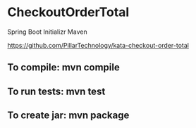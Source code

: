 # CheckoutOrderTotal

Spring Boot Initializr
Maven

https://github.com/PillarTechnology/kata-checkout-order-total

## To compile: mvn compile
## To run tests: mvn test
## To create jar: mvn package
